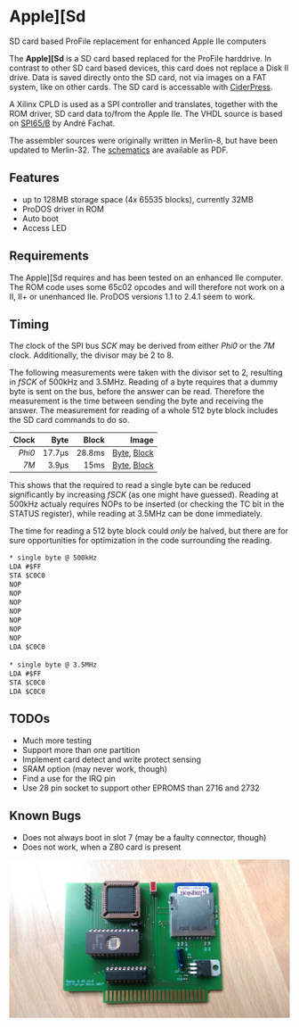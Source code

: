 # Apple][Sd
SD card based ProFile replacement for enhanced Apple IIe computers

The **Apple][Sd** is a SD card based replaced for the ProFile harddrive. In contrast to other SD card based devices, this card does not replace a Disk II drive. Data is saved directly onto the SD card, not via images on a FAT system, like on other cards. The SD card is accessable with [CiderPress](http://a2ciderpress.com/).

A Xilinx CPLD is used as a SPI controller and translates, together with the ROM driver, SD card data to/from the Apple IIe. The VHDL source is based on [SPI65/B](http://www.6502.org/users/andre/spi65b) by André Fachat.

The assembler sources were originally written in Merlin-8, but have been updated to Merlin-32. The [schematics](AppleIISd.pdf) are available as PDF.

## Features
* up to 128MB storage space (4x 65535 blocks), currently 32MB
* ProDOS driver in ROM
* Auto boot
* Access LED

## Requirements
The Apple][Sd requires and has been tested on an enhanced IIe computer. The ROM code uses some 65c02 opcodes and will therefore not work on a II, II+ or unenhanced IIe. ProDOS versions 1.1 to 2.4.1 seem to work. 

## Timing
The clock of the SPI bus *SCK* may be derived from either *Phi0* or the *7M* clock. Additionally, the divisor may be 2 to 8.

The following measurements were taken with the divisor set to 2, resulting in *fSCK* of 500kHz and 3.5MHz. Reading of a byte requires that a dummy byte is sent on the bus, before the answer can be read. Therefore the measurement is the time between sending the byte and receiving the answer. The measurement for reading of a whole 512 byte block includes the SD card commands to do so.

| Clock  | Byte   | Block  | Image                                             |
| -----: | -----: | -----: | ------------------------------------------------: |
| *Phi0* | 17.7µs | 28.8ms | [Byte](Images/Bus1.gif), [Block](Images/Spi1.png) |
| *7M*   | 3.9µs  | 15ms   | [Byte](Images/Bus2.gif), [Block](Images/Spi2.png) |

This shows that the required to read a single byte can be reduced significantly by increasing *fSCK* (as one might have guessed). Reading at 500kHz actualy requires NOPs to be inserted (or checking the TC bit in the STATUS register), while reading at 3.5MHz can be done immediately.

The time for reading a 512 byte block could *only* be halved, but there are for sure opportunities for optimization in the code surrounding the reading.

```
* single byte @ 500kHz
LDA #$FF
STA $C0C0
NOP
NOP
NOP
NOP
NOP
NOP
NOP
LDA $C0C0

* single byte @ 3.5MHz
LDA #$FF
STA $C0C0
LDA $C0C0
```


## TODOs
* Much more testing
* Support more than one partition
* Implement card detect and write protect sensing
* SRAM option (may never work, though)
* Find a use for the IRQ pin
* Use 28 pin socket to support other EPROMS than 2716 and 2732

## Known Bugs
* Does not always boot in slot 7 (may be a faulty connector, though)
* Does not work, when a Z80 card is present


![Front_Img](Images/Card%20Front.jpg)
